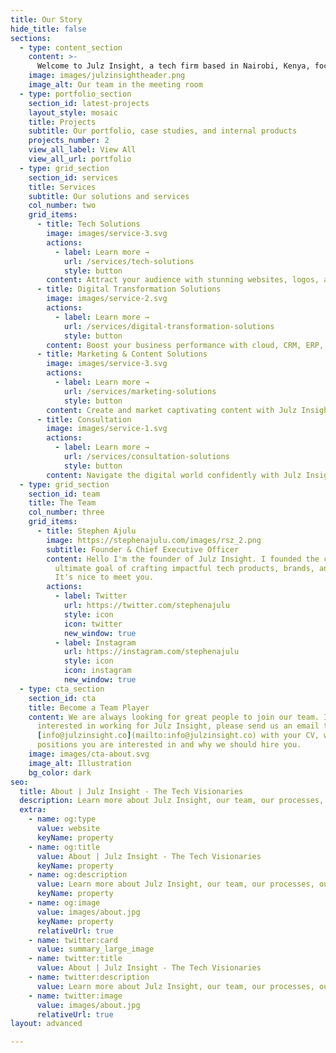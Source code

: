 ```yaml
---
title: Our Story
hide_title: false
sections:
  - type: content_section
    content: >-
      Welcome to Julz Insight, a tech firm based in Nairobi, Kenya, focused on building impactful tech products, brands, businesses, and solutions by leveraging cutting-edge tech, innovative marketing, and strategic consulting solutions.<br> <br>Our Mission is to empower businesses by leveraging cutting-edge technology and data-driven marketing strategies to solve complex challenges and drive digital transformation. <br> <br> Our vision is to be the pioneers of tech solutions that help achieve unprecedented success. <br> <br> Problem - In our rapidly evolving digital landscape, businesses face numerous challenges including fierce competition, changing consumer behavior, and the need to adopt new technologies. Many business owners struggle to keep up and find it difficult to navigate the complexities of the digital realm, often lacking the expertise or resources to effectively utilize emerging technologies and implement innovative marketing strategies that can take their business to the next level. <br> <br> Solution - Julz Insight aims to address these challenges by providing businesses with comprehensive cutting-edge tech and marketing solutions. We leverage our expertise in AI-driven technologies, data analytics, and emerging tech trends to help businesses overcome their limitations and achieve their goals. Through strategic consulting, we guide businesses in adopting the right technologies and creating innovative marketing strategies that drive growth and enable digital transformation.<br> <br>Come now and let's start something great today: [Book a video call](/contact/) or [Get in touch with a representative](/contact/). <br> <br>Alternatively: [Communicate via Email](mailto:info@julzinsight.co) 
    image: images/julzinsightheader.png
    image_alt: Our team in the meeting room
  - type: portfolio_section
    section_id: latest-projects
    layout_style: mosaic
    title: Projects
    subtitle: Our portfolio, case studies, and internal products
    projects_number: 2
    view_all_label: View All
    view_all_url: portfolio
  - type: grid_section
    section_id: services
    title: Services
    subtitle: Our solutions and services
    col_number: two
    grid_items:
      - title: Tech Solutions
        image: images/service-3.svg
        actions:
          - label: Learn more →
            url: /services/tech-solutions
            style: button
        content: Attract your audience with stunning websites, logos, and packaging. Julz Insight creates engaging web and visual designs. We also supply IT equipment and manage your IT infrastructure.
      - title: Digital Transformation Solutions
        image: images/service-2.svg
        actions:
          - label: Learn more →
            url: /services/digital-transformation-solutions
            style: button
        content: Boost your business performance with cloud, CRM, ERP, project management, customer support solutions and more from Julz Insight. We help you leverage the best digital technologies to streamline your workflow and delight your customers.
      - title: Marketing & Content Solutions
        image: images/service-3.svg
        actions:
          - label: Learn more →
            url: /services/marketing-solutions
            style: button     
        content: Create and market captivating content with Julz Insight. We offer content creation, marketing, and consulting solutions to help you connect with your audience and increase sales. We also offer IT, cloud, and digital transformation consulting.      
      - title: Consultation
        image: images/service-1.svg
        actions:
          - label: Learn more →
            url: /services/consultation-solutions
            style: button
        content: Navigate the digital world confidently with Julz Insight’s consultation services. We offer IT, cloud, digital transformation, and content strategy consulting to help you grow your business and resonate with your audience. Let us guide you toward success.
  - type: grid_section
    section_id: team
    title: The Team
    col_number: three
    grid_items:
      - title: Stephen Ajulu
        image: https://stephenajulu.com/images/rsz_2.png
        subtitle: Founder & Chief Executive Officer
        content: Hello I'm the founder of Julz Insight. I founded the company with the
          ultimate goal of crafting impactful tech products, brands, and solutions.
          It's nice to meet you.
        actions:
          - label: Twitter
            url: https://twitter.com/stephenajulu
            style: icon
            icon: twitter
            new_window: true
          - label: Instagram
            url: https://instagram.com/stephenajulu
            style: icon
            icon: instagram
            new_window: true
  - type: cta_section
    section_id: cta
    title: Become a Team Player
    content: We are always looking for great people to join our team. If you are
      interested in working for Julz Insight, please send us an email to
      [info@julzinsight.co](mailto:info@julzinsight.co) with your CV, which
      positions you are interested in and why we should hire you.
    image: images/cta-about.svg
    image_alt: Illustration
    bg_color: dark
seo:
  title: About | Julz Insight - The Tech Visionaries
  description: Learn more about Julz Insight, our team, our processes, our solutions, our work, and more
  extra:
    - name: og:type
      value: website
      keyName: property
    - name: og:title
      value: About | Julz Insight - The Tech Visionaries
      keyName: property
    - name: og:description
      value: Learn more about Julz Insight, our team, our processes, our solutions, our work, and more
      keyName: property
    - name: og:image
      value: images/about.jpg
      keyName: property
      relativeUrl: true
    - name: twitter:card
      value: summary_large_image
    - name: twitter:title
      value: About | Julz Insight - The Tech Visionaries
    - name: twitter:description
      value: Learn more about Julz Insight, our team, our processes, our solutions, our work, and more
    - name: twitter:image
      value: images/about.jpg
      relativeUrl: true
layout: advanced

---
```

